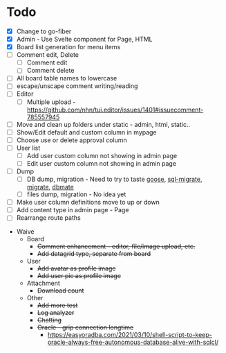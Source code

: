 # Todo

* [x] Change to go-fiber
* [x] Admin - Use Svelte component for Page, HTML
* [x] Board list generation for menu items
* [ ] Comment edit, Delete
    * [ ] Comment edit
    * [ ] Comment delete
* [ ] All board table names to lowercase
* [ ] escape/unscape comment writing/reading
* [ ] Editor
    * [ ] Multiple upload - https://github.com/nhn/tui.editor/issues/1401#issuecomment-785557945
* [ ] Move and clean up folders under static - admin, html, static..
* [ ] Show/Edit default and custom column in mypage
* [ ] Choose use or delete approval column
* [ ] User list
    * [ ] Add user custom column not showing in admin page
    * [ ] Edit user custom column not showing in admin page
* [ ] Dump
    * [ ] DB dump, migration - Need to try to taste [goose](https://github.com/pressly/goose), [sql-migrate](https://github.com/rubenv/sql-migrate), [migrate](https://github.com/golang-migrate/migrate), [dbmate](https://github.com/amacneil/dbmate)
    * [ ] files dump, migration - No idea yet
* [ ] Make user column definitions move to up or down
* [ ] Add content type in admin page - Page
* [ ] Rearrange route paths

* Waive
    * Board
        * ~~Comment enhancement - editor, file/image upload, etc.~~
        * ~~Add datagrid type, separate from board~~
    * User
        * ~~Add avatar as profile image~~
        * ~~Add user pic as profile image~~
    * Attachment
        * ~~Download count~~
    * Other
        * ~~Add more test~~
        * ~~Log analyzer~~
        * ~~Chatting~~
        * ~~Oracle - grip connection longtime~~
            * https://easyoradba.com/2021/03/10/shell-script-to-keep-oracle-always-free-autonomous-database-alive-with-sqlcl/
